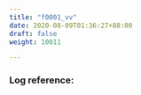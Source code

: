 ```yaml
---
title: "f0001_vv"
date: 2020-08-09T01:36:27+88:00
draft: false
weight: 10011

---
```


### Log reference: <no value>

```
